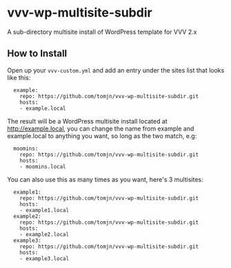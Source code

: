 # vvv-wp-multisite-subdir
A sub-directory multisite install of WordPress template for VVV 2.x

## How to Install

Open up your `vvv-custom.yml` and add an entry under the sites list that looks like this:

```
  example:
    repo: https://github.com/tomjn/vvv-wp-multisite-subdir.git
    hosts:
    - example.local
```

The result will be a WordPress multisite install located at http://example.local, you can change the name from example and example.local to anything you want, so long as the two match, e.g:

```
  moomins:
    repo: https://github.com/tomjn/vvv-wp-multisite-subdir.git
    hosts:
    - moomins.local
```

You can also use this as many times as you want, here's 3 multisites:

```
  example1:
    repo: https://github.com/tomjn/vvv-wp-multisite-subdir.git
    hosts:
    - example1.local
  example2:
    repo: https://github.com/tomjn/vvv-wp-multisite-subdir.git
    hosts:
    - example2.local
  example3:
    repo: https://github.com/tomjn/vvv-wp-multisite-subdir.git
    hosts:
    - example3.local
```

